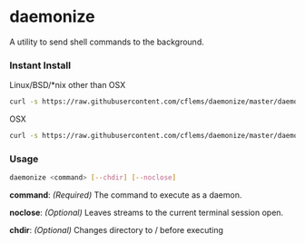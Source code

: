 # daemonize
A utility to send shell commands to the background.

### Instant Install
Linux/BSD/\*nix other than OSX
```bash
curl -s https://raw.githubusercontent.com/cflems/daemonize/master/daemonize.c | sudo gcc -xc -o /usr/bin/daemonize -
```
OSX
```bash
curl -s https://raw.githubusercontent.com/cflems/daemonize/master/daemonize.c | sudo gcc -xc -o /usr/local/bin/daemonize -
```

### Usage
```bash
daemonize <command> [--chdir] [--noclose]
```
__command__: *(Required)* The command to execute as a daemon.

__noclose__: *(Optional)* Leaves streams to the current terminal session open.

__chdir__: *(Optional)* Changes directory to / before executing <command>
